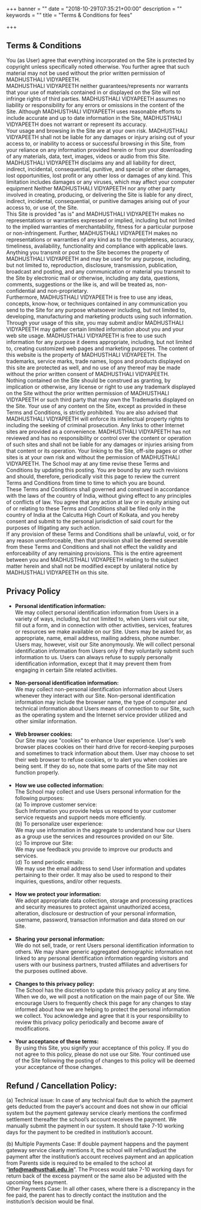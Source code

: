 +++
banner = ""
date = "2018-10-29T07:35:21+00:00"
description = ""
keywords = ""
title = "Terms & Conditions for fees"

+++
## **Terms & Conditions**

You (as User) agree that everything incorporated on the Site is protected by copyright unless specifically noted otherwise. You further agree that such material may not be used without the prior written permission of MADHUSTHALI VIDYAPEETH.  
 MADHUSTHALI VIDYAPEETH neither guarantees/represents nor warrants that your use of materials contained in or displayed on the Site will not infringe rights of third parties. MADHUSTHALI VIDYAPEETH assumes no liability or responsibility for any errors or omissions in the content of the Site. Although MADHUSTHALI VIDYAPEETH uses reasonable efforts to include accurate and up to date information in the Site, MADHUSTHALI VIDYAPEETH does not warrant or represent its accuracy.  
 Your usage and browsing in the Site are at your own risk. MADHUSTHALI VIDYAPEETH shall not be liable for any damages or injury arising out of your access to, or inability to access or successful browsing in this Site, from your reliance on any information provided herein or from your downloading of any materials, data, text, images, videos or audio from this Site. MADHUSTHALI VIDYAPEETH disclaims any and all liability for direct, indirect, incidental, consequential, punitive, and special or other damages, lost opportunities, lost profit or any other loss or damages of any kind. This limitation includes damages or any viruses, which may affect your computer equipment Neither MADHUSTHALI VIDYAPEETH nor any other party involved in creating, producing, or delivering the Site is liable for any direct, indirect, incidental, consequential, or punitive damages arising out of your access to, or use of, the Site.  
 This Site is provided "as is" and MADHUSTHALI VIDYAPEETH makes no representations or warranties expressed or implied, including but not limited to the implied warranties of merchantability, fitness for a particular purpose or non-infringement. Further, MADHUSTHALI VIDYAPEETH makes no representations or warranties of any kind as to the completeness, accuracy, timeliness, availability, functionality and compliance with applicable laws.  
 Anything you transmit or post to the Site becomes the property of MADHUSTHALI VIDYAPEETH and may be used for any purpose, including, but not limited to, reproduction, disclosure, transmission, publication, broadcast and posting, and any communication or material you transmit to the Site by electronic mail or otherwise, including any data, questions, comments, suggestions or the like is, and will be treated as, non-confidential and non-proprietary.  
 Furthermore, MADHUSTHALI VIDYAPEETH is free to use any ideas, concepts, know-how, or techniques contained in any communication you send to the Site for any purpose whatsoever including, but not limited to, developing, manufacturing and marketing products using such information. Through your usage of this site, you may submit and/or MADHUSTHALI VIDYAPEETH may gather certain limited information about you and your web site usage. MADHUSTHALI VIDYAPEETH is free to use such information for any purpose it deems appropriate, including, but not limited to, creating customized web pages and marketing purposes. The content of this website is the property of MADHUSTHALI VIDYAPEETH. The trademarks, service marks, trade names, logos and products displayed on this site are protected as well, and no use of any thereof may be made without the prior written consent of MADHUSTHALI VIDYAPEETH.  
 Nothing contained on the Site should be construed as granting, by implication or otherwise, any license or right to use any trademark displayed on the Site without the prior written permission of MADHUSTHALI VIDYAPEETH or such third party that may own the Trademarks displayed on the Site. Your use of any content on the Site, except as provided in these Terms and Conditions, is strictly prohibited. You are also advised that MADHUSTHALI VIDYAPEETH will enforce its intellectual property rights to including the seeking of criminal prosecution. Any links to other Internet sites are provided as a convenience. MADHUSTHALI VIDYAPEETH has not reviewed and has no responsibility or control over the content or operation of such sites and shall not be liable for any damages or injuries arising from that content or its operation. Your linking to the Site, off-site pages or other sites is at your own risk and without the permission of MADHUSTHALI VIDYAPEETH. The School may at any time revise these Terms and Conditions by updating this posting. You are bound by any such revisions and should, therefore, periodically visit this page to review the current Terms and Conditions from time to time to which you are bound.  
 These Terms and Conditions shall governed and construed in accordance with the laws of the country of India, without giving effect to any principles of conflicts of law. You agree that any action at law or in equity arising out of or relating to these Terms and Conditions shall be filed only in the country of India at the Calcutta High Court of Kolkata, and you hereby consent and submit to the personal jurisdiction of said court for the purposes of litigating any such action.  
 If any provision of these Terms and Conditions shall be unlawful, void, or for any reason unenforceable, then that provision shall be deemed severable from these Terms and Conditions and shall not effect the validity and enforceability of any remaining provisions. This is the entire agreement between you and MADHUSTHALI VIDYAPEETH relating to the subject matter herein and shall not be modified except by unilateral notice by MADHUSTHALI VIDYAPEETH on this site.

## **Privacy Policy**

* **Personal identification information:**  
   We may collect personal identification information from Users in a variety of ways, including, but not limited to, when Users visit our site, fill out a form, and in connection with other activities, services, features or resources we make available on our Site. Users may be asked for, as appropriate, name, email address, mailing address, phone number. Users may, however, visit our Site anonymously. We will collect personal identification information from Users only if they voluntarily submit such information to us. Users can always refuse to supply personally identification information, except that it may prevent them from engaging in certain Site related activities.  
    
* **Non-personal identification information:**  
   We may collect non-personal identification information about Users whenever they interact with our Site. Non-personal identification information may include the browser name, the type of computer and technical information about Users means of connection to our Site, such as the operating system and the Internet service provider utilized and other similar information.  
    
* **Web browser cookies:**  
   Our Site may use "cookies" to enhance User experience. User's web browser places cookies on their hard drive for record-keeping purposes and sometimes to track information about them. User may choose to set their web browser to refuse cookies, or to alert you when cookies are being sent. If they do so, note that some parts of the Site may not function properly.  
    
* **How we use collected information:**  
   The School may collect and use Users personal information for the following purposes:  
   (a) To improve customer service:  
   Such Information you provide helps us respond to your customer service requests and support needs more efficiently.  
   (b) To personalize user experience:  
   We may use information in the aggregate to understand how our Users as a group use the services and resources provided on our Site.  
   (c) To improve our Site:  
   We may use feedback you provide to improve our products and services.  
   (d) To send periodic emails:  
   We may use the email address to send User information and updates pertaining to their order. It may also be used to respond to their inquiries, questions, and/or other requests.  
    
* **How we protect your information:**  
   We adopt appropriate data collection, storage and processing practices and security measures to protect against unauthorized access, alteration, disclosure or destruction of your personal information, username, password, transaction information and data stored on our Site.  
    
* **Sharing your personal information:**  
   We do not sell, trade, or rent Users personal identification information to others. We may share generic aggregated demographic information not linked to any personal identification information regarding visitors and users with our business partners, trusted affiliates and advertisers for the purposes outlined above.  
    
* **Changes to this privacy policy:**  
   The School has the discretion to update this privacy policy at any time. When we do, we will post a notification on the main page of our Site. We encourage Users to frequently check this page for any changes to stay informed about how we are helping to protect the personal information we collect. You acknowledge and agree that it is your responsibility to review this privacy policy periodically and become aware of modifications.  
    
* **Your acceptance of these terms:**  
   By using this Site, you signify your acceptance of this policy. If you do not agree to this policy, please do not use our Site. Your continued use of the Site following the posting of changes to this policy will be deemed your acceptance of those changes.

## **Refund / Cancellation Policy:**

(a) Technical issue: In case of any technical fault due to which the payment gets deducted from the payer’s account and does not show in our official system but the payment gateway service clearly mentions the confirmed settlement thereafter the school’s account receives the payment. We manually submit the payment in our system. It should take 7-10 working days for the payment to be credited in institution’s account. 

(b) Multiple Payments Case: If double payment happens and the payment gateway service clearly mentions it, the school will refund/adjust the payment after the institution’s account receives payment and an application from Parents side is required to be emailed to the school at “**info@madhusthali.edu.in**”. The Process would take 7-10 working days for return back of the excess payment or the same also be adjusted with the upcoming fees payment.  
 Other Payments Case: In all other cases, where there is a discrepancy in the fee paid, the parent has to directly contact the institution and the institution’s decision would be final.